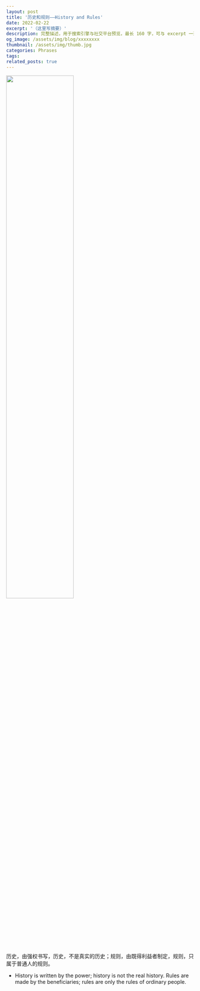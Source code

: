 ```yaml
---
layout: post
title: '历史和规则——History and Rules'
date: 2022-02-22
excerpt: '（这里写摘要）'
description: 完整描述，用于搜索引擎与社交平台预览，最长 160 字，可与 excerpt 一致
og_image: /assets/img/blog/xxxxxxxx
thumbnail: /assets/img/thumb.jpg
categories: Phrases
tags: 
related_posts: true
---
```


<img src="{{ '/assets/img/blog/xxxxxxxx' | relative_url }}" style="width:60%;">

历史，由强权书写，历史，不是真实的历史；规则，由既得利益者制定，规则，只属于普通人的规则。

- History is written by the power; history is not the real history. Rules are made by the beneficiaries; rules are only the rules of ordinary people.